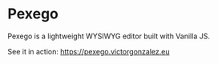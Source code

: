 # Pexego
Pexego is a lightweight WYSIWYG editor built with Vanilla JS.

See it in action: https://pexego.victorgonzalez.eu
